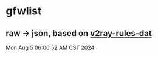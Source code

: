 # gfwlist
## raw -> json, based on [v2ray-rules-dat](https://github.com/Loyalsoldier/v2ray-rules-dat)
Mon Aug  5 06:00:52 AM CST 2024

